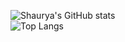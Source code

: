 ![Shaurya's GitHub stats](https://github-readme-stats.vercel.app/api?username=ShauryaKesarwani&show_icons=true&theme=onedark)
<br>
![Top Langs](https://github-readme-stats.vercel.app/api/top-langs/?username=ShauryaKesarwani&layout=compact)
<br/>
<!-- ![](https://komarev.com/ghpvc/?username=ShauryaKesarwani)-->

